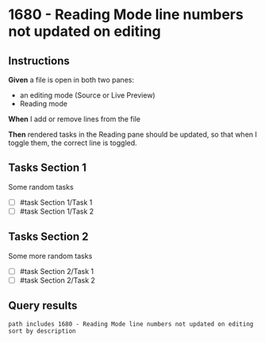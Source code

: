 # 1680 - Reading Mode line numbers not updated on editing

## Instructions

**Given** a file is open in both two panes:

- an editing mode (Source or Live Preview)
- Reading mode

**When** I add or remove lines from the file

**Then** rendered tasks in the Reading pane should be updated, so that when I toggle them, the correct line is toggled.

## Tasks Section 1

Some random tasks

- [ ] #task Section 1/Task 1
- [ ] #task Section 1/Task 2

## Tasks Section 2

Some more random tasks

- [ ] #task Section 2/Task 1
- [ ] #task Section 2/Task 2

## Query results

```tasks
path includes 1680 - Reading Mode line numbers not updated on editing
sort by description
```
